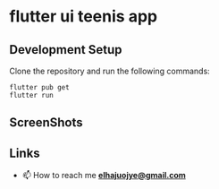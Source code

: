 # flutter ui teenis app 

## Development Setup
Clone the repository and run the following commands:
```
flutter pub get
flutter run
```

## ScreenShots
<!-- <img src="assets/screenshot/two.jpg" height="500em" /> 
<img src="assets/screenshot/one.jpg" height="500em" />  -->

## Links
- 📫 How to reach me **elhajuojye@gmail.com**